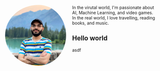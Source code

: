 
<div>
<img src="/image3.jpg" width="200" style="border-radius: 50%; float:left; padding-right: 20px;"/> 

In the virutal world, I'm passionate about AI, Machine Learning, and video games.
<br>
In the real world, I love travelling, reading books, and music.

</div>

## Hello world
asdf
